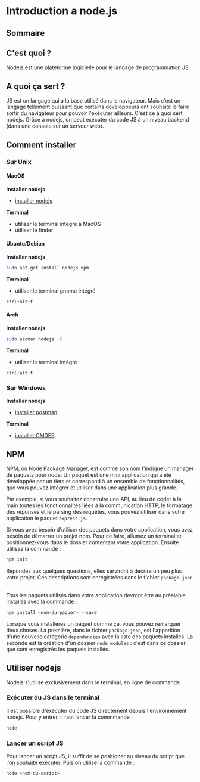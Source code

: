 # Introduction a node.js

## Sommaire

## C'est quoi ?

Nodejs est une plateforme logicielle pour le langage de programmation JS.

## A quoi ça sert ?

JS est un langage qui a la base utilisé dans le navigateur. Mais c'est un langage tellement puissant que certains développeurs ont souhaité le faire sortir du navigateur pour pouvoir l'exécuter ailleurs. C'est ce à quoi sert nodejs. Grâce à nodejs, on peut exécuter du code JS à un niveau backend (dans une console sur un serveur web).

## Comment installer 

### Sur Unix 

#### MacOS

**Installer nodejs**


 * [installer nodejs](https://nodejs.org/dist/v12.18.4/node-v12.18.4.pkg)

**Terminal**

 * utiliser le terminal intégré à MacOS
  * utiliser le finder


#### Ubuntu/Debian

**Installer nodejs**

```bash
sudo apt-get install nodejs npm
```

**Terminal**

 * utiliser le terminal gnome intégré

`ctrl+alt+t`


#### Arch

**Installer nodejs**

```bash
sudo pacman nodejs -S
```

**Terminal**

 * utiliser le terminal intégré

`ctrl+alt+t`


### Sur Windows

**Installer nodejs**

 * [installer postman](https://nodejs.org/dist/v12.18.4/node-v12.18.4-x86.msi)

**Terminal**

 * [installer CMDER](https://github.com/cmderdev/cmder/releases/download/v1.3.16/cmder_mini.zip)


## NPM

NPM, ou Node Package Manager, est comme son nom l'indique un manager de paquets pour node. Un paquet est une mini application qui a été développée par un tiers et correspond à un ensemble de fonctionnalités, que vous pouvez intégrer et utiliser dans une application plus grande.

Par exemple, si vous souhaitez construire une API, au lieu de coder à la main toutes les fonctionnalités liées à la communication HTTP, le formatage des réponses et le parsing des requêtes, vous pouvez utiliser dans votre application le paquet `express.js`.

Si vous avez besoin d'utiliser des paquets dans votre application, vous avez besoin de démarrer un projet npm. Pour ce faire, allumez un terminal et positionnez-vous dans le dossier contentant votre application. Ensuite utilisez la commande :

```bash
npm init
```

Répondez aux quelques questions, elles serviront à décrire un peu plus votre projet. Ces descriptions sont enregistrées dans le fichier `package.json` .

Tous les paquets utilisés dans votre application devront être au préalable installés avec la commande  :

```bash
npm install <nom-du-paquer> --save
```

Lorsque vous installerez un paquet comme ça, vous pouvez remarquer deux choses. La première, dans le fichier `package.json`, est l'apparition d'une nouvelle catégorie `dependencies` avec la liste des paquets installés. La seconde est la création d'un dossier `node_modules` : c'est dans ce dossier que sont enregistrés les paquets installés.

## Utiliser nodejs

Nodejs s'utilise exclusivement dans le terminal, en ligne de commande.

### Exécuter du JS dans le terminal

Il est possible d'exécuter du code JS directement depuis l'environnement nodejs. Pour y entrer, il faut lancer la commmande : 

```bash
node
```

### Lancer un script JS

Pour lancer un script JS, il suffit de se positioner au niveau du script que l'on souhaite exécuter. Puis on utilise la commande : 

```bash
node <nom-du-script>
```

